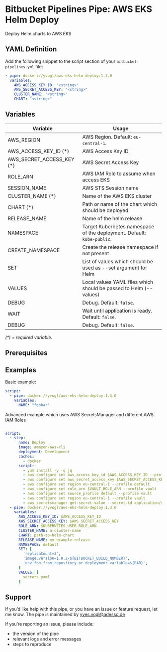 # Bitbucket Pipelines Pipe: AWS EKS Helm Deploy

Deploy Helm charts to AWS EKS

## YAML Definition

Add the following snippet to the script section of your `bitbucket-pipelines.yml` file:

```yaml
- pipe: docker://yvogl/aws-eks-helm-deploy:1.3.0
  variables:
    AWS_ACCESS_KEY_ID: "<string>"
    AWS_SECRET_ACCESS_KEY: "<string>"
    CLUSTER_NAME: "<string>"
    CHART: "<string>"
```

## Variables

| Variable                  | Usage                                                                  |
| ------------------------- | ---------------------------------------------------------------------- |
| AWS_REGION                | AWS Region. Default: `eu-central-1`. |
| AWS_ACCESS_KEY_ID (*)     | AWS Access Key ID |
| AWS_SECRET_ACCESS_KEY (*) | AWS Secret Access Key |
| ROLE_ARN                  | AWS IAM Role to assume when access EKS |
| SESSION_NAME              | AWS STS Session name |
| CLUSTER_NAME (*)          | Name of the AWS EKS cluster |
| CHART (*)                 | Path or name of the chart which should be deployed |
| RELEASE_NAME              | Name of the helm release |
| NAMESPACE                 | Target Kubernetes namespace of the deployment. Default: `kube-public`. |
| CREATE_NAMESPACE          | Create the release namespace if not present |
| SET                       | List of values which should be used as --set argument for Helm |
| VALUES                    | Local values YAML files which should be passed to Helm (--values) |
| DEBUG                     | Debug. Default: `false`. |
| WAIT                      | Wait until application is ready. Default: `false`. |
| DEBUG                     | Debug. Default: `false`. |

_(*) = required variable._

## Prerequisites

## Examples

Basic example:

```yaml
script:
  - pipe: docker://yvogl/aws-eks-helm-deploy:1.3.0
    variables:
      NAME: "foobar"
```

Advanced example which uses AWS SecretsManager and different AWS IAM Roles

```yaml

script:
  - step:
      name: Deploy
      image: amazon/aws-cli
      deployment: Development
      caches:
        - docker
      script:
        - yum install -y -q jq
        - aws configure set aws_access_key_id $AWS_ACCESS_KEY_ID --profile default
        - aws configure set aws_secret_access_key $AWS_SECRET_ACCESS_KEY --profile default
        - aws configure set region eu-central-1 --profile default
        - aws configure set role_arn $VAULT_ROLE_ARN --profile vault
        - aws configure set source_profile default --profile vault
        - aws configure set region eu-central-1 --profile vault
        - aws secretsmanager get-secret-value --secret-id application/secret --profile vault | jq -r ".SecretString" > secrets.yaml
  - pipe: docker://yvogl/aws-eks-helm-deploy:1.3.0
    variables:
      AWS_ACCESS_KEY_ID: $AWS_ACCESS_KEY_ID
      AWS_SECRET_ACCESS_KEY: $AWS_SECRET_ACCESS_KEY
      ROLE_ARN: $KUBERNETES_USER_ROLE_ARN
      CLUSTER_NAME: a-cluster-name
      CHART: path-to-helm-chart
      RELEASE_NAME: my-example-release
      NAMESPACE: default
      SET: [
        'replicaCount=3',
        'image.version=1.0.2-${BITBUCKET_BUILD_NUMBER}',
        'env.foo_from_repository_or_deployment_variable=${BAR}',
      ]
      VALUES: [
        secrets.yaml
      ]

```

## Support
If you’d like help with this pipe, or you have an issue or feature request, let me know.
The pipe is maintained by yves.vogl@adesso.de

If you’re reporting an issue, please include:

- the version of the pipe
- relevant logs and error messages
- steps to reproduce
